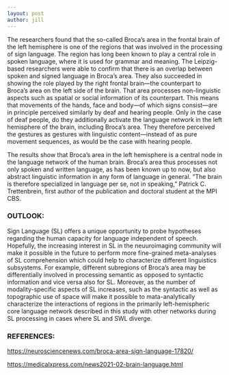 ```yaml
---
layout: post
author: jill
---
```

The researchers found that the so-called Broca’s area in the frontal brain of the left hemisphere is one of the regions that was involved in the processing of sign language. The region has long been known to play a central role in spoken language, where it is used for grammar and meaning. The Leipzig-based researchers were able to confirm that there is an overlap between spoken and signed language in Broca’s area. They also succeeded in showing the role played by the right frontal brain—the counterpart to Broca’s area on the left side of the brain.  That area processes non-linguistic aspects such as spatial or social information of its counterpart. This means that movements of the hands, face and body—of which signs consist—are in principle perceived similarly by deaf and hearing people. Only in the case of deaf people, do they additionally activate the language network in the left hemisphere of the brain, including Broca’s area. They therefore perceived the gestures as gestures with linguistic content—instead of as pure movement sequences, as would be the case with hearing people. 

The results show that Broca’s area in the left hemisphere is a central node in the language network of the human brain. Broca’s area thus processes not only spoken and written language, as has been known up to now, but also abstract linguistic information in any form of language in general. “The brain is therefore specialized in language per se, not in speaking,” Patrick C. Trettenbrein, first author of the publication and doctoral student at the MPI CBS.

### OUTLOOK: 

Sign Language (SL) offers a unique opportunity to probe hypotheses regarding the human capacity for language independent of speech. Hopefully, the increasing interest in SL in the neuuroimaging community will make it possible in the future to perform more fine-grained meta-analyses of SL comprehension which could help to characterize different linguistics subsystems. For example, different subregions of Broca’s area may be differentially involved in processing semantic as opposed to syntactic information and vice versa also for SL. Moreover, as the number of modality-specific aspects of SL increases, such as the syntactic as well as topographic use of space will make it possible to mata-analytically characterize the interactions of regions in the primarily left-hemispheric core language network described in this study with other networks during SL processing  in cases where SL and SWL diverge.


### REFERENCES:
https://neurosciencenews.com/broca-area-sign-language-17820/

https://medicalxpress.com/news2021-02-brain-language.html

